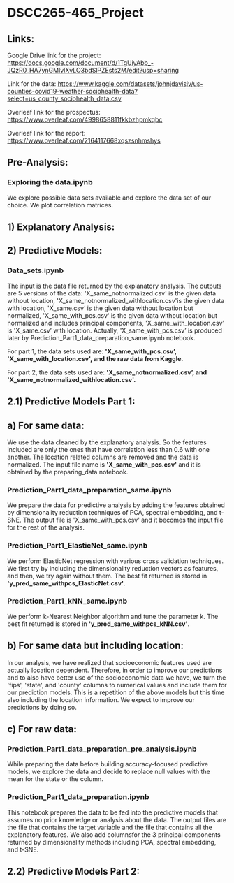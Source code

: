 # DSCC265-465_Project

## Links:

Google Drive link for the project: https://docs.google.com/document/d/1TgUiyAbb_-JQzR0_HA7ynGMlvlXvLO3bdSlPZEsts2M/edit?usp=sharing

Link for the data: https://www.kaggle.com/datasets/johnjdavisiv/us-counties-covid19-weather-sociohealth-data?select=us_county_sociohealth_data.csv

Overleaf link for the prospectus: https://www.overleaf.com/4998658811fkkbzhpmkqbc

Overleaf link for the report: https://www.overleaf.com/2164117668xqszsnhmshys

## Pre-Analysis:

### Exploring the data.ipynb

We explore possible data sets available and explore the data set of our choice. We plot correlation matrices.

## 1) Explanatory Analysis:

## 2) Predictive Models:

### Data_sets.ipynb

The input is the data file returned by the explanatory analysis. The outputs are 5 versions of the data: 'X_same_notnormalized.csv' is the given data without location, 'X_same_notnormalized_withlocation.csv'is the given data with location, 'X_same.csv’ is the given data without location but normalized, 'X_same_with_pcs.csv' is the given data without location but normalized and includes principal components, 'X_same_with_location.csv' is 'X_same.csv’ with location. Actually, 'X_same_with_pcs.csv’ is produced later by Prediction_Part1_data_preparation_same.ipynb notebook.

For part 1, the data sets used are: **'X_same_with_pcs.csv’, 'X_same_with_location.csv', and the raw data from Kaggle.**

For part 2, the data sets used are: **'X_same_notnormalized.csv’, and 'X_same_notnormalized_withlocation.csv'.**


## 2.1) Predictive Models Part 1:

## a) For same data:

We use the data cleaned by the explanatory analysis. So the features included are only the ones that have correlation less than 0.6 with one another. The location related columns are removed and the data is normalized. The input file name is **'X_same_with_pcs.csv'** and it is obtained by the preparing_data notebook.

### Prediction_Part1_data_preparation_same.ipynb

We prepare the data for predictive analysis by adding the features obtained by dimensionality reduction techniques of PCA, spectral embedding, and t-SNE. The output file is 'X_same_with_pcs.csv' and it becomes the input file for the rest of the analysis.

### Prediction_Part1_ElasticNet_same.ipynb

We perform ElasticNet regression with various cross validation techniques. We first try by including the dimensionality reduction vectors as features, and then, we try again without them. The best fit returned is stored in **'y_pred_same_withpcs_ElasticNet.csv'**.

### Prediction_Part1_kNN_same.ipynb

We perform k-Nearest Neighbor algorithm and tune the parameter k. The best fit returned is stored in **'y_pred_same_withpcs_kNN.csv'**.



## b) For same data but including location:

In our analysis, we have realized that socioeconomic features used are actually location dependent. Therefore, in order to improve our predictions and to also have better use of the socioeconomic data we have, we turn the 'fips', 'state', and 'county' columns to numerical values and include them for our prediction models. This is a repetition of the above models but this time also including the location information. We expect to improve our predictions by doing so.


## c) For raw data:

### Prediction_Part1_data_preparation_pre_analysis.ipynb

While preparing the data before building accuracy-focused predictive models, we explore the data and decide to replace null values with the mean for the state or the column.

### Prediction_Part1_data_preparation.ipynb

This notebook prepares the data to be fed into the predictive models that assumes no prior knowledge or analysis about the data. The output files are the file that contains the target variable and the file that contains all the explanatory features. We also add columnsfor the 3 principal components returned by dimensionality methods including PCA, spectral embedding, and t-SNE.

## 2.2) Predictive Models Part 2:

